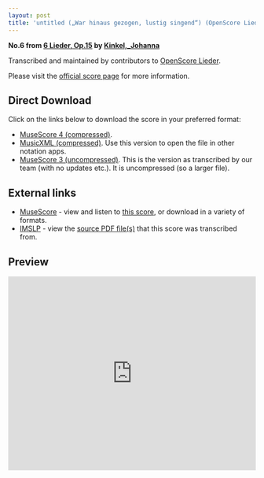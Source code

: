 ```yaml
---
layout: post
title: 'untitled („War hinaus gezogen, lustig singend“) (OpenScore Lieder Corpus)'
---
```


__No.6 from [6 Lieder, Op.15](https://fourscoreandmore.org/openscore/lieder/Kinkel%2C_Johanna/6_Lieder%2C_Op.15/) by [Kinkel,_Johanna](https://fourscoreandmore.org/openscore/lieder/Kinkel%2C_Johanna)__

Transcribed and maintained by contributors to [OpenScore Lieder].

Please visit the [official score page] for more information.

[official score page]: https://musescore.com/openscore-lieder-corpus/scores/6249340
[OpenScore Lieder]: https://musescore.com/openscore-lieder-corpus

## Direct Download

Click on the links below to download the score in your preferred format:
- [MuseScore 4 (compressed)](https://fourscoreandmore.org/openscore/lieder/Kinkel%2C_Johanna/6_Lieder%2C_Op.15/6_untitled_%28%E2%80%9EWar_hinaus_gezogen%2C_lustig_singend%E2%80%9C%29.mscz).
- [MusicXML (compressed)](https://fourscoreandmore.org/openscore/lieder/Kinkel%2C_Johanna/6_Lieder%2C_Op.15/6_untitled_%28%E2%80%9EWar_hinaus_gezogen%2C_lustig_singend%E2%80%9C%29.mxl). Use this version to open the file in other notation apps.
- [MuseScore 3 (uncompressed)](https://raw.githubusercontent.com/OpenScore/Lieder/refs/heads/main/scores/Kinkel%2C_Johanna/6_Lieder%2C_Op.15/6_untitled_%28%E2%80%9EWar_hinaus_gezogen%2C_lustig_singend%E2%80%9C%29/lc6249340.mscx). This is the version as transcribed by our team (with no updates etc.). It is uncompressed (so a larger file).

## External links

- [MuseScore] - view and listen to [this score][MuseScore], or download in a variety of formats.
- [IMSLP] - view the [source PDF file(s)][IMSLP] that this score was transcribed from.

[MuseScore]: https://musescore.com/score/6249340
[IMSLP]: https://imslp.org/wiki/Special:ReverseLookup/618863

## Preview

<iframe width="100%" height="394" src="https://musescore.com/openscore-lieder-corpus/scores/6249340/embed" frameborder="0" allowfullscreen allow="autoplay; fullscreen"></iframe>
